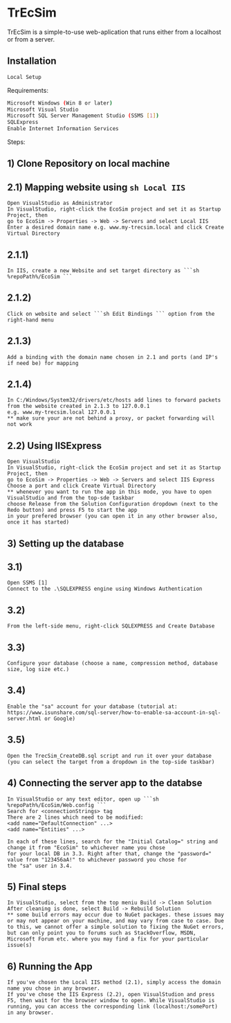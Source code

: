 # TrEcSim

TrEcSim is a simple-to-use web-aplication that runs either from a localhost or from a server.

## Installation

```sh
Local Setup
```
Requirements: 
```sh 
Microsoft Windows (Win 8 or later)
Microsoft Visual Studio
Microsoft SQL Server Management Studio (SSMS [1])
SQLExpress
Enable Internet Information Services
```
Steps:
## 1) Clone Repository on local machine

## 2.1) Mapping website using ```sh Local IIS```
    Open VisualStudio as Administrator
    In VisualStudio, right-click the EcoSim project and set it as Startup Project, then
    go to EcoSim -> Properties -> Web -> Servers and select Local IIS
    Enter a desired domain name e.g. www.my-trecsim.local and click Create Virtual Directory
## 2.1.1) 
    In IIS, create a new Website and set target directory as ```sh %repoPath%/EcoSim ```
## 2.1.2) 
    Click on website and select ```sh Edit Bindings ``` option from the right-hand menu
## 2.1.3) 
    Add a binding with the domain name chosen in 2.1 and ports (and IP's if need be) for mapping
## 2.1.4) 
    In C:/Windows/System32/drivers/etc/hosts add lines to forward packets from the website created in 2.1.3 to 127.0.0.1
    e.g. www.my-trecsim.local 127.0.0.1
    ** make sure your are not behind a proxy, or packet forwarding will not work

## 2.2) Using IISExpress
    Open VisualStudio
    In VisualStudio, right-click the EcoSim project and set it as Startup Project, then
    go to EcoSim -> Properties -> Web -> Servers and select IIS Express
    Choose a port and click Create Virtual Directory
    ** whenever you want to run the app in this mode, you have to open VisualStudio and from the top-sde taskbar
    choose Release from the Solution Configuration dropdown (next to the Redo button) and press F5 to start the app
    in your prefered browser (you can open it in any other browser also, once it has started)


## 3) Setting up the database
## 3.1) 
    Open SSMS [1] 
    Connect to the .\SQLEXPRESS engine using Windows Authentication
## 3.2) 
    From the left-side menu, right-click SQLEXPRESS and Create Database
## 3.3) 
    Configure your database (choose a name, compression method, database size, log size etc.)
## 3.4) 
    Enable the "sa" account for your database (tutorial at: https://www.isunshare.com/sql-server/how-to-enable-sa-account-in-sql-server.html or Google)
## 3.5) 
    Open the TrecSim_CreateDB.sql script and run it over your database (you can select the target from a dropdown in the top-side taskbar)

## 4) Connecting the server app to the databse
    In VisualStudio or any text editor, open up ```sh %repoPath%/EcoSim/Web.config ```
    Search for <connectionStrings> tag
    There are 2 lines which need to be modified:
    <add name="DefaultConnection" ...>
    <add name="Entities" ...>

    In each of these lines, search for the "Initial Catalog=" string and change it from "EcoSim" to whichever name you chose
    for your local DB in 3.3. Right after that, change the "password=" value from "123456aA!" to whichever password you chose for
    the "sa" user in 3.4.

## 5) Final steps
    In VisualStudio, select from the top meniu Build -> Clean Solution
    After cleaning is done, select Build -> Rebuild Solution
    ** some build errors may occur due to NuGet packages. these issues may or may not appear on your machine, and may vary from case to case. Due to this, we cannot offer a simple solution to fixing the NuGet errors, but can only point you to forums such as StackOverflow, MSDN, Microsoft Forum etc. where you may find a fix for your particular issue(s)
    
## 6) Running the App
    If you've chosen the Local IIS method (2.1), simply access the domain name you chose in any browser.
    If you've chose the IIS Express (2.2), open VisualStudion and press F5, then wait for the browser window to open. While VisualStudio is running, you can access the corresponding link (localhost:/somePort) in any browser.
